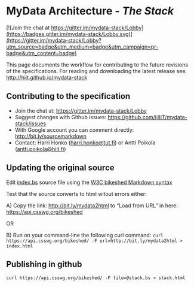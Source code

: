 # MyData Architecture - *The Stack*

[![Join the chat at https://gitter.im/mydata-stack/Lobby](https://badges.gitter.im/mydata-stack/Lobby.svg)](https://gitter.im/mydata-stack/Lobby?utm_source=badge&utm_medium=badge&utm_campaign=pr-badge&utm_content=badge)

This page documents the workflow for contributing to the future revisions of the specifications. For reading and downloading the latest release see. http://hiit.github.io/mydata-stack

## Contributing to the specification

- Join the chat at: https://gitter.im/mydata-stack/Lobby
- Suggest changes with Github issues: https://github.com/HIIT/mydata-stack/issues
- With Google account you can comment directly: http://bit.ly/sourcemarkdown
- Contact: Harri Honko (harri.honko@tut.fi) or Antti Poikola (antti.poikola@hiit.fi)

## Updating the original source

Edit [index.bs](http://bit.ly/sourcemarkdown) source file using the [W3C bikeshed Markdown syntax](https://github.com/tabatkins/bikeshed)

Test that the source converts to html witout errors either:

A) Copy the link: http://bit.ly/mydata2html to “Load from URL” in here: https://api.csswg.org/bikeshed

OR

B) Run on your command-line the following curl command:
```curl https://api.csswg.org/bikeshed/ -F url=http://bit.ly/mydata2html > index.html```

## Publishing in github

```curl https://api.csswg.org/bikeshed/ -F file=@stack.bs > stack.html```
